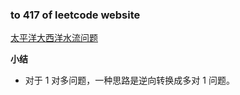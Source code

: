 ### to 417 of leetcode website

[太平洋大西洋水流问题](https://leetcode-cn.com/problems/pacific-atlantic-water-flow/)

**小结**
- 对于 1 对多问题，一种思路是逆向转换成多对 1 问题。
